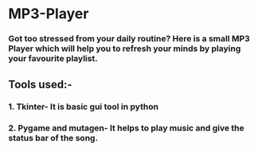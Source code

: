 # MP3-Player
### Got too stressed from your daily routine? Here is a small MP3 Player which will help you to refresh your minds by playing your favourite playlist.
## Tools used:-
### 1. Tkinter- It is basic gui tool in python
### 2. Pygame and mutagen- It helps to play music and give the status bar of the song.
